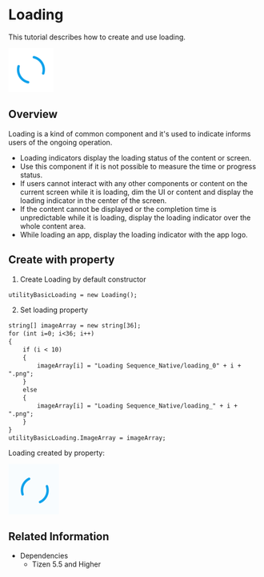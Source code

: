 # Loading
This tutorial describes how to create and use loading.

![Loading](./media/loading.png)

## Overview
Loading is a kind of common component and it's used to indicate informs users of the ongoing operation.

- Loading indicators display the loading status of the content or screen.
- Use this component if it is not possible to measure the time or progress status.
- If users cannot interact with any other components or content on the current screen while it is loading, dim the UI or content and display the loading indicator in the center of the screen.
- If the content cannot be displayed or the completion time is unpredictable while it is loading, display the loading indicator over the whole content area.
- While loading an app, display the loading indicator with the app logo.

## Create with property
1. Create Loading by default constructor

~~~{.cs}
utilityBasicLoading = new Loading();
~~~

2. Set loading property

~~~{.cs}
string[] imageArray = new string[36];
for (int i=0; i<36; i++)
{
    if (i < 10)
    {
        imageArray[i] = "Loading Sequence_Native/loading_0" + i + ".png";
    }
    else
    {
        imageArray[i] = "Loading Sequence_Native/loading_" + i + ".png";
    }
}
utilityBasicLoading.ImageArray = imageArray;
~~~


Loading created by property:

![Loading](./media/loading.gif)

## Related Information
- Dependencies
  -   Tizen 5.5 and Higher
